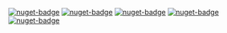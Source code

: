 [![nuget-badge](https://img.shields.io/badge/nuget-common_active-blue.svg)](https://www.nuget.org/packages/NequeoSpellingCommon)
[![nuget-badge](https://img.shields.io/badge/nuget-australia_active-blue.svg)](https://www.nuget.org/packages/NequeoSpellingAustralia)
[![nuget-badge](https://img.shields.io/badge/nuget-united_states_active-blue.svg)](https://www.nuget.org/packages/NequeoSpellingUnitedStates)
[![nuget-badge](https://img.shields.io/badge/nuget-united_kingdom_active-blue.svg)](https://www.nuget.org/packages/NequeoSpellingUnitedKindom)
[![nuget-badge](https://img.shields.io/badge/nuget-new_zealand_active-blue.svg)](https://www.nuget.org/packages/NequeoSpellingNewZeland)

